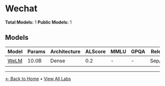 # Wechat

**Total Models:** 1
**Public Models:** 1

## Models

| Model | Params | Architecture | ALScore | MMLU | GPQA | Released | Status |
|-------|--------|--------------|---------|------|------|----------|--------|
| [WeLM](../models/wechat/welm.md) | 10.0B | Dense | 0.2 | - | - | Sep/2022 | 🟢 |

---

[← Back to Home](../README.md) • [View All Labs](../labs/)
